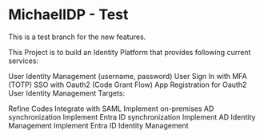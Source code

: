# MichaelIDP - Test

This is a test branch for the new features.

This Project is to build an Identity Platform that provides following current services:

User Identity Management (username, password)
User Sign In with MFA (TOTP)
SSO with Oauth2 (Code Grant Flow)
App Registration for Oauth2
User Identity Management
Targets:

Refine Codes
Integrate with SAML
Implement on-premises AD synchronization
Implement Entra ID synchronization
Implement AD Identity Management
Implement Entra ID Identity Management
